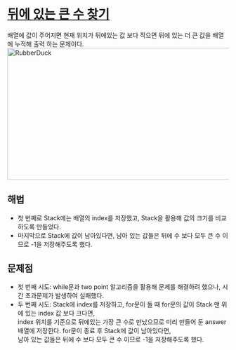 # [뒤에 있는 큰 수 찾기](https://github.com/malvr00/Java-algorithm/blob/master/programmers/level2/stap6/src/Main.java)

배열에 값이 주어지면 현재 위치가 뒤에있는 값 보다 작으면 뒤에 있는 더 큰 값을 배열에 누적해 출력 하는 문제이다.<br/>
<img src="https://github.com/malvr00/Java-algorithm/assets/77275513/10ef625a-1dfb-4f44-a064-c741450314c0" width="600px" height="300px" 
  title="100px" alt="RubberDuck"></img><br/>
  
## 해법
* 첫 번째로 Stack에는 배열의 index를 저장했고, Stack을 활용해 값의 크기를 비교 하도록 만들었다.
* 마지막으로 Stack에 값이 남아있다면, 남아 있는 값들은 뒤에 수 보다 모두 큰 수 이므로 -1을 저장해주도록 했다.

## 문제점
* 첫 번째 시도: while문과 two point 알고리즘을 활용해 문제를 해결하려 했으나, 시간 초과문제가 발생하여 실패했다.
* 두 번째 시도: Stack에 index를 저장하고, for문이 돌 때 for문의 값이 Stack 맨 위에 있는 index 값 보다 크다면, <br/> 
  index 위치를 기준으로 뒤에있는 가장 큰 수로 만났으므로 미리 만들어 둔 answer 배열에 저장한다. for문이 종료 후 Stack에 값이 남아있다면, <br/> 
  남아 있는 값들은 뒤에 수 보다 모두 큰 수 이므로 -1을 저장해주도록 했다.
